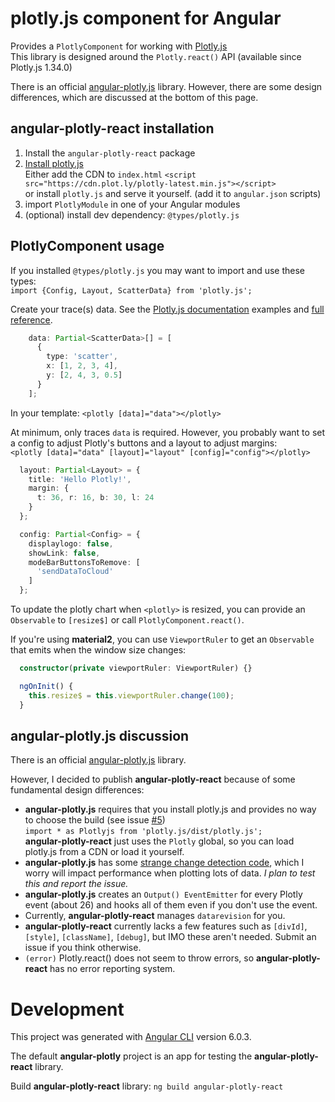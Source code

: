 
# plotly.js component for Angular

Provides a `PlotlyComponent` for working with [Plotly.js](https://plot.ly/javascript/)  
This library is designed around the `Plotly.react()` API (available since Plotly.js 1.34.0)

There is an official [angular-plotly.js](https://github.com/plotly/angular-plotly.js) library. However, there are some design differences, which are discussed at the bottom of this page.

## angular-plotly-react installation

1. Install the `angular-plotly-react` package
2. [Install plotly.js](https://plot.ly/javascript/getting-started/)  
Either add the CDN to `index.html` `<script src="https://cdn.plot.ly/plotly-latest.min.js"></script>`  
or install `plotly.js` and serve it yourself. (add it to `angular.json` scripts)
3. import `PlotlyModule` in one of your Angular modules
4. (optional) install dev dependency: `@types/plotly.js`

## PlotlyComponent usage

If you installed `@types/plotly.js` you may want to import and use these types:  
`import {Config, Layout, ScatterData} from 'plotly.js';`

Create your trace(s) data.
See the [Plotly.js documentation](https://plot.ly/javascript/) examples and [full reference](https://plot.ly/javascript/reference/). 

```typescript
    data: Partial<ScatterData>[] = [
      {
        type: 'scatter',
        x: [1, 2, 3, 4],
        y: [2, 4, 3, 0.5]
      }
    ];
```

In your template:
`<plotly [data]="data"></plotly>`

At minimum, only traces `data` is required. However, you probably want to set a config to adjust Plotly's buttons and a layout to adjust margins:  
`<plotly [data]="data" [layout]="layout" [config]="config"></plotly>`

```typescript
  layout: Partial<Layout> = {
    title: 'Hello Plotly!',
    margin: {
      t: 36, r: 16, b: 30, l: 24
    }
  };

  config: Partial<Config> = {
    displaylogo: false,
    showLink: false,
    modeBarButtonsToRemove: [
      'sendDataToCloud'
    ]
  };
```

To update the plotly chart when `<plotly>` is resized, you can provide an `Observable` to `[resize$]` or call `PlotlyComponent.react()`.

If you're using **material2**, you can use `ViewportRuler` to get an `Observable` that emits when the window size changes:

```typescript
  constructor(private viewportRuler: ViewportRuler) {}

  ngOnInit() {
    this.resize$ = this.viewportRuler.change(100);
  }
```

## angular-plotly.js discussion
There is an official [angular-plotly.js](https://github.com/plotly/angular-plotly.js) library.

However, I decided to publish **angular-plotly-react** because of some fundamental design differences: 

 * **angular-plotly.js** requires that you install plotly.js and provides no way to choose the build (see issue [#5](https://github.com/plotly/angular-plotly.js/issues/5))  
`import * as Plotlyjs from 'plotly.js/dist/plotly.js';`  
**angular-plotly-react** just uses the `Plotly` global, so you can load plotly.js from a CDN or load it yourself.
 * **angular-plotly.js** has some [strange change detection code](https://github.com/plotly/angular-plotly.js/blob/156ff58ef187267d2c441f7842e572510b06653a/src/app/plotly/plot/plot.component.ts#L234), which I worry will impact performance when plotting lots of data. _I plan to test this and report the issue._
 * **angular-plotly.js** creates an `Output() EventEmitter` for every Plotly event (about 26) and hooks all of them even if you don't use the event.
 * Currently, **angular-plotly-react** manages `datarevision` for you.
 * **angular-plotly-react** currently lacks a few features such as `[divId]`,  `[style]`, `[className]`, `[debug]`, but IMO these aren't needed. Submit an issue if you think otherwise.
 * `(error)` Plotly.react() does not seem to throw errors, so **angular-plotly-react** has no error reporting system.

# Development

This project was generated with [Angular CLI](https://github.com/angular/angular-cli) version 6.0.3.

The default **angular-plotly** project is an app for testing the **angular-plotly-react** library. 

Build **angular-plotly-react** library: `ng build angular-plotly-react`
